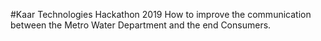 #Kaar Technologies Hackathon 2019
How to improve the communication between the Metro Water Department and the end Consumers.
